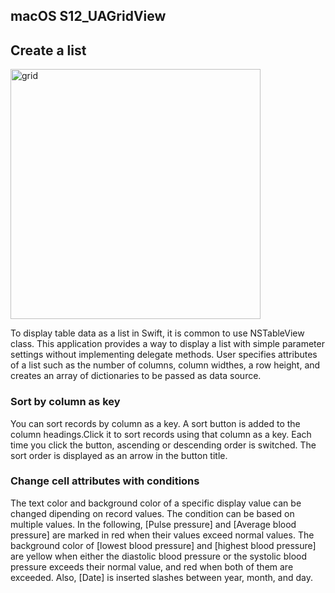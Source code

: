 ## macOS S12_UAGridView
## Create a list

<img src="http://mikomokaru.sakura.ne.jp/data/B32/gridObject3.png" alt="grid" title="grid" width="400">

To display table data as a list in Swift, it is common to use NSTableView class. This application provides a way to display a list with simple parameter settings without implementing delegate methods. User specifies attributes of a list such as the number of columns, column widthes, a row height, and creates an array of dictionaries to be passed as data source.

### Sort by column as key

You can sort records by column as a key. A sort button is added to the column headings.Click it to sort records using that column as a key. Each time you click the button, ascending or descending order is switched. The sort order is displayed as an arrow in the button title.

### Change cell attributes with conditions

The text color and background color of a specific display value can be changed dipending on record values. The condition can be based on multiple values.
In the following, [Pulse pressure] and [Average blood pressure] are marked in red when their values exceed normal values. The background color of [lowest blood pressure] and [highest blood pressure] are yellow when either the diastolic blood pressure or the systolic blood pressure exceeds their normal value, and red when both of them are exceeded. Also, [Date] is inserted slashes between year, month, and day.
